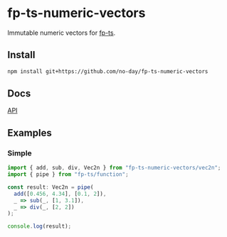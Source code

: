 # fp-ts-numeric-vectors

Immutable numeric vectors for [fp-ts](https://github.com/gcanti/fp-ts).

## Install

```bash
npm install git+https://github.com/no-day/fp-ts-numeric-vectors
```

## Docs

[API](https://no-day.github.io/fp-ts-numeric-vectors/docs/modules)

## Examples

### Simple

```ts
import { add, sub, div, Vec2n } from "fp-ts-numeric-vectors/vec2n";
import { pipe } from "fp-ts/function";

const result: Vec2n = pipe(
  add([0.456, 4.34], [0.1, 2]),
  _ => sub(_, [1, 3.1]),
  _ => div(_, [2, 2])
);

console.log(result);
```
